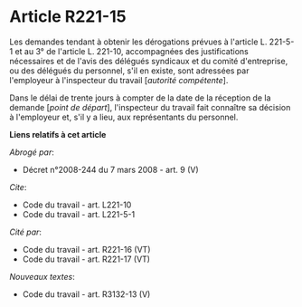 # Article R221-15

Les demandes tendant à obtenir les dérogations prévues à l'article L. 221-5-1 et au 3° de l'article L. 221-10, accompagnées
des justifications nécessaires et de l'avis des délégués syndicaux et du comité d'entreprise, ou des délégués du personnel,
s'il en existe, sont adressées par l'employeur à l'inspecteur du travail [*autorité compétente*].

Dans le délai de trente jours à compter de la date de la réception de la demande [*point de départ*], l'inspecteur du travail
fait connaître sa décision à l'employeur et, s'il y a lieu, aux représentants du personnel.

**Liens relatifs à cet article**

_Abrogé par_:

  - Décret n°2008-244 du 7 mars 2008 - art. 9 (V)

_Cite_:

  - Code du travail - art. L221-10
  - Code du travail - art. L221-5-1

_Cité par_:

  - Code du travail - art. R221-16 (VT)
  - Code du travail - art. R221-17 (VT)

_Nouveaux textes_:

  - Code du travail - art. R3132-13 (V)
